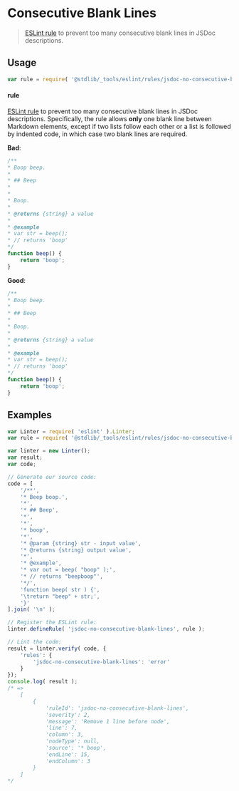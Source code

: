# Consecutive Blank Lines

> [ESLint rule][eslint-rules] to prevent too many consecutive blank lines in JSDoc descriptions.

<section class="intro">

</section>

<!-- /.intro -->

<section class="usage">

## Usage

```javascript
var rule = require( '@stdlib/_tools/eslint/rules/jsdoc-no-consecutive-blank-lines' );
```

#### rule

[ESLint rule][eslint-rules] to prevent too many consecutive blank lines in JSDoc descriptions. Specifically, the rule allows **only** one blank line between Markdown elements, except if two lists follow each other or a list is followed by indented code, in which case two blank lines are required.

**Bad**:

<!-- eslint-disable stdlib/jsdoc-no-consecutive-blank-lines, stdlib/jsdoc-markdown-remark -->

```javascript
/**
* Boop beep.
*
* ## Beep
*
*
* Boop.
*
* @returns {string} a value
*
* @example
* var str = beep();
* // returns 'boop'
*/
function beep() {
    return 'boop';
}
```

**Good**:

```javascript
/**
* Boop beep.
*
* ## Beep
*
* Boop.
*
* @returns {string} a value
*
* @example
* var str = beep();
* // returns 'boop'
*/
function beep() {
    return 'boop';
}
```

</section>

<!-- /.usage -->

<section class="examples">

## Examples

<!-- eslint no-undef: "error" -->

```javascript
var Linter = require( 'eslint' ).Linter;
var rule = require( '@stdlib/_tools/eslint/rules/jsdoc-no-consecutive-blank-lines' );

var linter = new Linter();
var result;
var code;

// Generate our source code:
code = [
    '/**',
    '* Beep boop.',
    '*',
    '* ## Beep',
    '*',
    '*',
    '* boop',
    '*',
    '* @param {string} str - input value',
    '* @returns {string} output value',
    '*',
    '* @example',
    '* var out = beep( "boop" );',
    '* // returns "beepboop"',
    '*/',
    'function beep( str ) {',
    '\treturn "beep" + str;',
    '}'
].join( '\n' );

// Register the ESLint rule:
linter.defineRule( 'jsdoc-no-consecutive-blank-lines', rule );

// Lint the code:
result = linter.verify( code, {
    'rules': {
        'jsdoc-no-consecutive-blank-lines': 'error'
    }
});
console.log( result );
/* =>
    [
        {
            'ruleId': 'jsdoc-no-consecutive-blank-lines',
            'severity': 2,
            'message': 'Remove 1 line before node',
            'line': 7,
            'column': 3,
            'nodeType': null,
            'source': '* boop',
            'endLine': 15,
            'endColumn': 3
        }
    ]
*/
```

</section>

<!-- /.examples -->

<section class="links">

[eslint-rules]: https://eslint.org/docs/developer-guide/working-with-rules

</section>

<!-- /.links -->
